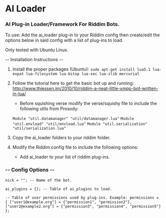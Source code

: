 # AI Loader

### AI Plug-in Loader/Framework For Riddim Bots.

To use: Add the ai_loader plug-in to your Riddim config then create/edit the options below in said config with a list of plug-ins to load.

Only tested with Ubuntu Linux.

-- Installation Instructions --

1. Install the proper packages (Ubuntu): `sudo apt-get install lua5.1 lua-expat lua-filesystem lua-bitop lua-sec lua-zlib mercurial`

2. Follow the tutorial here to get the basic bot up and running: http://www.thiessen.im/2010/10/riddim-a-neat-little-xmpp-bot-written-in-lua/
    - Before squishing verse modify the verse/squishy file to include the following utils from Prosody:

    `Module "util.datamanager" "util/datamanager.lua"`
    `Module "util.envload" "util/envload.lua"`
    `Module "util.serialization" "util/serialization.lua"`

3. Copy the ai_loader folders to your riddim folder.
    

4. Modify the Riddim config file to include the following options:
	- Add ai_loader to your list of riddim plug-ins.

### -- Config Options --

`nick = ""; -- Name of the bot.`

`ai_plugins = {}; -- Table of ai_plugins to load.`

`-- Table of user permissions used by plug-ins. Example:
permissions = {
  ["user1@example.org"] = {"permission1", "permission2"},
  ["user2@example2.org"] = {"permission3", "permission4", "permission5"}
};`
